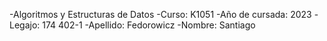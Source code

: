 -Algoritmos y Estructuras de Datos
-Curso: K1051
-Año de cursada: 2023
-Legajo: 174 402-1
-Apellido: Fedorowicz
-Nombre: Santiago
